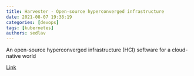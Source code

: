 ```yaml
---
title: Harvester - Open-source hyperconverged infrastructure
date: 2021-08-07 19:38:19
categories: [devops]
tags: [kubernetes]
authors: sedlav
---
```


An open-source hyperconverged infrastructure (HCI) software for a cloud-native world

[Link](https://harvesterhci.io/)
